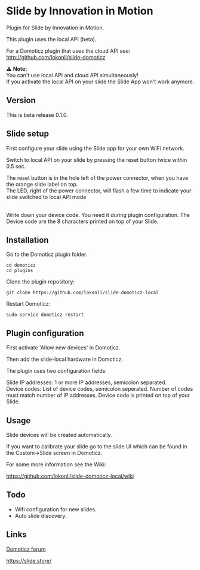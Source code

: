 # Slide by Innovation in Motion

Plugin for Slide by Innovation in Motion.

This plugin uses the local API (beta).  

For a Domoticz plugin that uses the cloud API see:  
http://github.com/lokonli/slide-domoticz

:warning: **Note:**  
You can't use local API and cloud API simultaneously!  
If you activate the local API on your slide the Slide App won't work anymore.

## Version
This is beta release 0.1.0. <br/>

## Slide setup
First configure your slide using the Slide app for your own WiFi network.

Switch to local API on your slide by pressing the reset button twice within 0.5 sec.<br/>


The reset button is in the hole left of the power connector, when you have the orange slide label on top.<br/>
The LED, right of the power connector, will flash a few time to indicate your slide switched to local API mode<br/>
<br/>

Write down your device code. You need it during plugin configuration. The Device code are the 8 characters printed on top of your Slide.<br/>

## Installation

Go to the Domoticz plugin folder.

    cd domoticz
    cd plugins

Clone the plugin repository:

    git clone https://github.com/lokonli/slide-domoticz-local

Restart Domoticz:

    sudo service domoticz restart

## Plugin configuration

First activate 'Allow new devices' in Domoticz.

Then add the slide-local hardware in Domoticz.

The plugin uses two configuration fields:

Slide IP addresses: 1 or more IP addresses, semicolon separated.<br/>
Device codes: List of device codes, semicolon seperated. Number of codes must match number of IP addresses. Device code is printed on top of your Slide.<br/>

## Usage

Slide devices will be created automatically.

If you want to calibrate your slide go to the slide UI which can be found in the Custom->Slide screen in Domoticz.

For some more information see the Wiki:

https://github.com/lokonli/slide-domoticz-local/wiki

## Todo

* Wifi configuration for new slides.  
* Auto slide discovery.

## Links

[Domoticz forum](https://www.domoticz.com/forum/viewtopic.php?f=65&t=30449)

https://slide.store/
